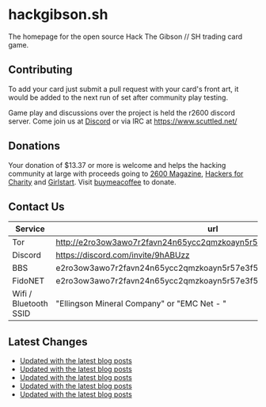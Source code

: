 # hackgibson.sh
The homepage for the open source Hack The Gibson // SH trading card game.


## Contributing

To add your card just submit a pull request with your card's front art, it would be added to the next run of set after community play testing.

Game play and discussions over the project is held the r2600 discord server. Come join us at [Discord](https://discord.com/invite/9hABUzz) or via IRC at https://www.scuttled.net/


## Donations

Your donation of $13.37 or more is welcome and helps the hacking community at large with proceeds going to [2600 Magazine](https://2600.com/), [Hackers for Charity](https://hackersforcharity.org) and [Girlstart](https://girlstart.org).  Visit [buymeacoffee](https://www.buymeacoffee.com/hackgibson.sh) to donate.


## Contact Us

Service | url
-|-
Tor | http://e2ro3ow3awo7r2favn24n65ycc2qmzkoayn5r57e3f56nvjwdcgg32ad.onion
Discord | https://discord.com/invite/9hABUzz
BBS | e2ro3ow3awo7r2favn24n65ycc2qmzkoayn5r57e3f56nvjwdcgg32ad.onion:23
FidoNET | e2ro3ow3awo7r2favn24n65ycc2qmzkoayn5r57e3f56nvjwdcgg32ad.onion:24554
Wifi / Bluetooth SSID | "Ellingson Mineral Company" or "EMC Net - <fidonet address>"

## Latest Changes
<!-- BLOG-POST-LIST:START -->
- [Updated with the latest blog posts](https://github.com/DFW2600/hackgibson.sh/commit/d0dfa2b1d0872cbfb0e04c2fdb1963034bbd8902)
- [Updated with the latest blog posts](https://github.com/DFW2600/hackgibson.sh/commit/c6fa5bfe02bfc4fcbf65fd8a61cede1cca9256be)
- [Updated with the latest blog posts](https://github.com/DFW2600/hackgibson.sh/commit/7953af02625ebdfde347b7c1d7d851b9de587162)
- [Updated with the latest blog posts](https://github.com/DFW2600/hackgibson.sh/commit/1f1f710c80e37d64b2c94c3f2bf85f0d454624a4)
- [Updated with the latest blog posts](https://github.com/DFW2600/hackgibson.sh/commit/1dbeaaec7197af053eab0e5867075907aff14206)
<!-- BLOG-POST-LIST:END -->
